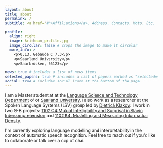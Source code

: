 ```yaml
---
layout: about
title: about
permalink: /
subtitle: <a href='#'>Affiliations</a>. Address. Contacts. Moto. Etc.

profile:
  align: right
  image: krishnan_profile.jpg
  image_circular: false # crops the image to make it circular
  more_info: >
    <p>0.13, Gebaude C 7,3</p>
    <p>Saarland University</p>
    <p>Saarbrücken, 66123</p>

news: true # includes a list of news items
selected_papers: true # includes a list of papers marked as "selected={true}"
social: true # includes social icons at the bottom of the page
---
```

I am a Master student at at the [Language Science and Technology Department](https://www.uni-saarland.de/en/department/lst.html) of of [Saarland University](https://www.uni-saarland.de/en/home.html). I also work as a researcher at the Spoken Language Systems (LSV) group led by [Dietrich Klakow](https://scholar.google.de/citations?user=_HtGYmoAAAAJ&hl=en&oi=ao). I work in two SFB projects: [1102 C4:Mutual Intelligibility and Surprisal in Slavic Intercomprehension](https://sfb1102.uni-saarland.de/projects/mutual-intelligibility-and-surprisal-in-slavic-intercomprehension-incomslav/) and  [1102 B4: Modelling and Measuring Information Density](https://sfb1102.uni-saarland.de/projects/modeling-and-measuring-information-density/).

I'm currently exploring language modelling and interpretability in the context of automatic speech recognition. Feel free to reach out if you'd like to collaborate or talk over a cup of chai.  
